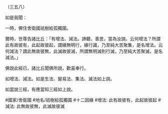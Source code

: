 （三五八）

如是我聞：

一時，佛住舍衛國祇樹給孤獨園。

爾時，世尊告諸比丘：「有增法、減法。諦聽，善思，當為汝說。云何增法？所謂此有故彼有，此起故彼起，謂緣無明行，緣行識，乃至純大苦聚集，是名增法。云何減法？謂此無故彼無，此滅故彼滅，所謂無明滅則行滅，乃至純大苦聚滅，是名減法。」

佛說此經已，諸比丘聞佛所說，歡喜奉行。

如增法、減法。如是生法、變易法、集法、滅法如上說。

如當說三經，有應當知三經如上說。

#國家/舍衛國
#地名/祇樹給孤獨園
#十二因緣
#增法: 此有故彼有，此起故彼起
#減法: 此無故彼無，此滅故彼滅
